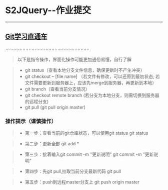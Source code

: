 # S2JQuery--作业提交
------

## [Git学习直通车](https://backlog.com/git-tutorial/cn/intro/intro1_1.html)
=============================

> 以下是指令操作，界面化操作可能更加通俗易懂，自行了解

> * git status（查看本地分支文件信息，确保更新时不产生冲突）
> * git checkout – [file name] （若文件有修改，可以还原到最初状态; 若文件需要更新到服务器上，应该先merge到服务器，再更新到本地）
> * git branch（查看当前分支情况）
> * git checkout remote branch (若分支为本地分支，则需切换到服务器的远程分支)
> * git pull (git pull origin master)

### 操作提示（谨慎操作）
> * 第一步：查看当前的git仓库状态，可以使用git status
    git status
    
> * 第二步：更新全部
    git add *
    
> * 第三步：接着输入git commit -m "更新说明"
    git commit -m "更新说明"
    
> * 第四步：先git pull,拉取当前分支最新代码
    git pull
    
> * 第五步：push到远程master分支上
    git push origin master
